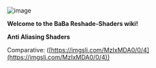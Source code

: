 ![image](https://github.com/user-attachments/assets/848759c5-84e1-4523-a325-124a93975e9c)

**Welcome to the BaBa Reshade-Shaders wiki!**

**Anti Aliasing Shaders**

Comparative:
([https://imgsli.com/MzIxMDA0/0/4](https://imgsli.com/MzIxMDA0/0/4))
